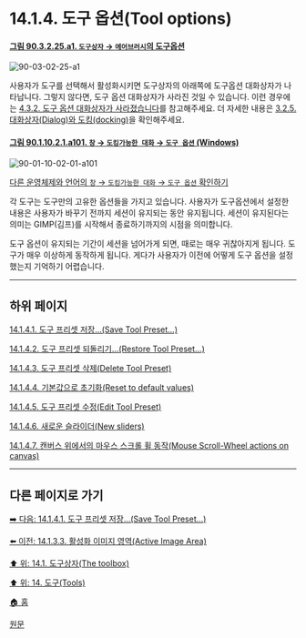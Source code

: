 # 14.1.4. 도구 옵션(Tool options)

<a id="90-03-02-25-a1"></a>

#### [그림 90.3.2.25.a1. `도구상자` → `에어브러시`의 도구옵션](./90-03-02-25-airbrush.md#90-03-02-25-a1)
![90-03-02-25-a1](https://github.com/wonder13662/gimp/assets/15767104/9312782a-2e6c-44c3-be39-8922633346ab)

사용자가 도구를 선택해서 활성화시키면 도구상자의 아래쪽에 도구옵션 대화상자가 나타납니다. 그렇지 않다면, 도구 옵션 대화상자가 사라진 것일 수 있습니다. 이런 경우에는 [4.3.2. 도구 옵션 대화상자가 사라졌습니다](./04-03-02-tool-options-dialog-is-missing.md)를 참고해주세요. 더 자세한 내용은 [3.2.5. 대화상자(Dialog)와 도킹(docking)](./03-02-05-00-dialogs-and-docking.md)을 확인해주세요.

<a id="90-01-10-02-01-a101"></a>

#### [그림 90.1.10.2.1.a101. `창` → `도킹가능한 대화` → `도구 옵션` (Windows)](./90-01-10-02-01-tool_options.md#90-01-10-02-01-a101)
![90-01-10-02-01-a101](https://github.com/wonder13662/gimp/assets/15767104/b5d990a0-b382-402d-8de9-d9d3293bb095)

[다른 운영체제와 언어의 `창` → `도킹가능한 대화` → `도구 옵션` 확인하기](./90-01-10-02-01-tool_options.md#90-01-10-02-01-a102)

각 도구는 도구만의 고유한 옵션들을 가지고 있습니다. 사용자가 도구옵션에서 설정한 내용은 사용자가 바꾸기 전까지 세션이 유지되는 동안 유지됩니다. 세션이 유지된다는 의미는 GIMP(김프)를 시작해서 종료하기까지의 시점을 의미합니다.

도구 옵션이 유지되는 기간이 세션을 넘어가게 되면, 때로는 매우 귀찮아지게 됩니다. 도구가 매우 이상하게 동작하게 됩니다. 게다가 사용자가 이전에 어떻게 도구 옵션을 설정했는지 기억하기 어렵습니다.

***

## 하위 페이지

[14.1.4.1. 도구 프리셋 저장…(Save Tool Preset…)](./14-01-04-01-save_tool_preset.md)

[14.1.4.2. 도구 프리셋 되돌리기…(Restore Tool Preset…)](./14-01-04-02-restore_tool_preset.md)

[14.1.4.3. 도구 프리셋 삭제(Delete Tool Preset)](./14-01-04-03-delete_tool_preset.md)

[14.1.4.4. 기본값으로 초기화(Reset to default values)](./14-01-04-04-reset_to_default_values.md)

[14.1.4.5. 도구 프리셋 수정(Edit Tool Preset)](./14-01-04-05-edit_tool_preset.md)

[14.1.4.6. 새로운 슬라이더(New sliders)](./14-01-04-06-new_sliders.md)

[14.1.4.7. 캔버스 위에서의 마우스 스크롤 휠 동작(Mouse Scroll-Wheel actions on canvas)](./14-01-04-07-mouse_scroll_wheel_actions_on_canvas.md)

***

## 다른 페이지로 가기

[➡️ 다음: 14.1.4.1. 도구 프리셋 저장…(Save Tool Preset…)](./14-01-04-01-save_tool_preset.md)

[⬅️ 이전: 14.1.3.3. 활성화 이미지 영역(Active Image Area)](./14-01-03-03-active_image_area.md)

[⬆️ 위: 14.1. 도구상자(The toolbox)](./14-01-00-the-toolbox.md)

[⬆️ 위: 14. 도구(Tools)](./14-00-tools.md)

[🏠 홈](./00-home.md)

[원문](https://docs.gimp.org/2.10/ko/gimp-tools.html#gimp-tool-options-dialog)